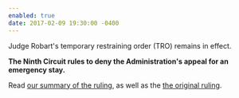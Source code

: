 ```yaml
---
enabled: true
date: 2017-02-09 19:30:00 -0400
---
```

<p>Judge Robart's temporary restraining order (TRO) remains in effect.</p>
<p><strong>The Ninth Circuit rules to deny the Administration's appeal for an emergency stay.</strong></p>
<p>Read <a href="/analysis/2017/02/09/summary-of-ruling.html">our summary of the ruling</a>, as well as the <a href="http://bit.ly/2kxQA0l">the original ruling</a>.</p>
